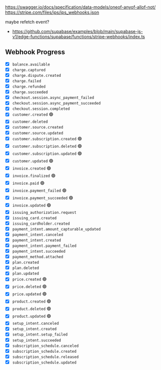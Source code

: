 https://swagger.io/docs/specification/data-models/oneof-anyof-allof-not/
https://stripe.com/files/ips/ips_webhooks.json

maybe refetch event?

- https://github.com/supabase/examples/blob/main/supabase-js-v1/edge-functions/supabase/functions/stripe-webhooks/index.ts

## Webhook Progress

- [x] `balance.available`
- [x] `charge.captured`
- [x] `charge.dispute.created`
- [x] `charge.failed`
- [x] `charge.refunded`
- [x] `charge.succeeded`
- [x] `checkout.session.async_payment_failed`
- [x] `checkout.session.async_payment_succeeded`
- [x] `checkout.session.completed`
- [x] `customer.created` 🟢
- [x] `customer.deleted`
- [x] `customer.source.created`
- [x] `customer.source.updated`
- [x] `customer.subscription.created` 🟢
- [x] `customer.subscription.deleted` 🟢
- [x] `customer.subscription.updated` 🟢
- [x] `customer.updated` 🟢
- [x] `invoice.created` 🟢
- [x] `invoice.finalized` 🟢
- [x] `invoice.paid` 🟢
- [x] `invoice.payment_failed` 🟢
- [x] `invoice.payment_succeeded` 🟢
- [x] `invoice.updated` 🟢
- [x] `issuing_authorization.request`
- [x] `issuing_card.created`
- [x] `issuing_cardholder.created`
- [x] `payment_intent.amount_capturable_updated`
- [x] `payment_intent.canceled`
- [x] `payment_intent.created`
- [x] `payment_intent.payment_failed`
- [x] `payment_intent.succeeded`
- [x] `payment_method.attached`
- [x] `plan.created`
- [x] `plan.deleted`
- [x] `plan.updated`
- [x] `price.created` 🟢
- [x] `price.deleted` 🟢
- [x] `price.updated` 🟢
- [x] `product.created` 🟢
- [x] `product.deleted` 🟢
- [x] `product.updated` 🟢
- [x] `setup_intent.canceled`
- [x] `setup_intent.created`
- [x] `setup_intent.setup_failed`
- [x] `setup_intent.succeeded`
- [x] `subscription_schedule.canceled`
- [x] `subscription_schedule.created`
- [x] `subscription_schedule.released`
- [x] `subscription_schedule.updated`
